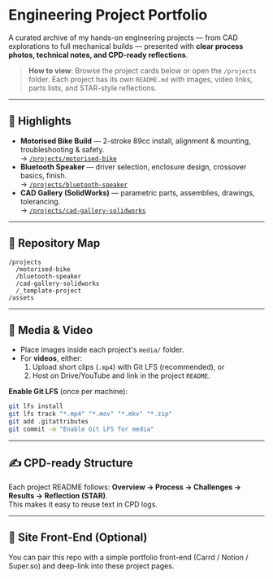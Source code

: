 # Engineering Project Portfolio

A curated archive of my hands-on engineering projects — from CAD explorations to full mechanical builds — presented with **clear process photos, technical notes, and CPD-ready reflections**.

> **How to view**: Browse the project cards below or open the `/projects` folder. Each project has its own `README.md` with images, video links, parts lists, and STAR-style reflections.

---

## 📌 Highlights

- **Motorised Bike Build** — 2-stroke 89cc install, alignment & mounting, troubleshooting & safety.  
  → [`/projects/motorised-bike`](projects/motorised-bike/README.md)
- **Bluetooth Speaker** — driver selection, enclosure design, crossover basics, finish.  
  → [`/projects/bluetooth-speaker`](projects/bluetooth-speaker/README.md)
- **CAD Gallery (SolidWorks)** — parametric parts, assemblies, drawings, tolerancing.  
  → [`/projects/cad-gallery-solidworks`](projects/cad-gallery-solidworks/README.md)

---

## 🧭 Repository Map

```
/projects
  /motorised-bike
  /bluetooth-speaker
  /cad-gallery-solidworks
  /_template-project
/assets
```

---

## 📸 Media & Video

- Place images inside each project's `media/` folder.
- For **videos**, either:
  1. Upload short clips (`.mp4`) with Git LFS (recommended), or  
  2. Host on Drive/YouTube and link in the project `README`.

**Enable Git LFS** (once per machine):
```bash
git lfs install
git lfs track "*.mp4" "*.mov" "*.mkv" "*.zip"
git add .gitattributes
git commit -m "Enable Git LFS for media"
```

---

## ✍️ CPD-ready Structure

Each project README follows: **Overview → Process → Challenges → Results → Reflection (STAR)**.  
This makes it easy to reuse text in CPD logs.

---

## 🔗 Site Front-End (Optional)

You can pair this repo with a simple portfolio front-end (Carrd / Notion / Super.so) and deep-link into these project pages.
